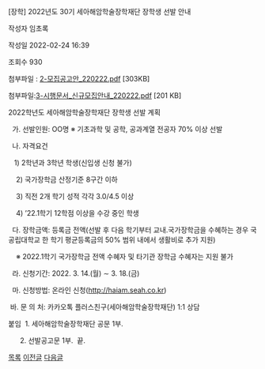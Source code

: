 
[장학] 2022년도 30기 세아해암학술장학재단 장학생 선발 안내





작성자
임초록


작성일
2022-02-24 16:39


조회수
930


첨부파일 : [2-모집공고안\_220222.pdf](https://computer.knu.ac.kr/pack/bbs/down.php?f_name=Q0dUVllEWVRfVXZNeRAVblNAQw==&o_name=2-모집공고안_220222.pdf&tbl=Site_BBS_25) [303KB]  

첨부파일:[3-시행문서\_신규모집안내\_220222.pdf](https://computer.knu.ac.kr/pack/bbs/down.php?f_name=QEdUVllEWVRfVXZNeRAVblNAQw==&o_name=3-시행문서_신규모집안내_220222.pdf&tbl=Site_BBS_25) [201 KB]


﻿2022학년도 세아해암학술장학재단 장학생 선발 계획  


  


  가. 선발인원: OO명 ※ 기초과학 및 공학, 공과계열 전공자 70% 이상 선발

  나. 자격요건

   1) 2학년과 3학년 학생(신입생 신청 불가)

    2) 국가장학금 산정기준 8구간 이하

    3) 직전 2개 학기 성적 각각 3.0/4.5 이상

    4) ’22.1학기 12학점 이상을 수강 중인 학생

  다. 장학금액: 등록금 전액(선발 후 다음 학기부터 교내․국가장학금을 수혜하는 경우 국공립대학교 한 학기 평균등록금의 50% 범위 내에서 생활비로 추가 지원)

    ※ 2022.1학기 국가장학금 전액 수혜자 및 타기관 장학금 수혜자는 지원 불가

  라. 신청기간: 2022. 3. 14.(월) ∼ 3. 18.(금)

  마. 신청방법: 온라인 신청(http://haiam.seah.co.kr)

 바. 문 의 처: 카카오톡 플러스친구(세아해암학술장학재단) 1:1 상담

  


붙임  1. 세아해암학술장학재단 공문 1부.

      2. 선발공고문 1부.  끝.







[목록](https://computer.knu.ac.kr/06_sub/02_sub.html?key=&keyfield=&category=&page=1&bbs_code=Site_BBS_25)
[이전글](https://computer.knu.ac.kr/06_sub/02_sub.html?bbs_cmd=view&page=1&key=&keyfield=&category=&no=3709&bbs_code=Site_BBS_25)
[다음글](https://computer.knu.ac.kr/06_sub/02_sub.html?bbs_cmd=view&page=1&key=&keyfield=&category=&no=3711&bbs_code=Site_BBS_25)

















 
